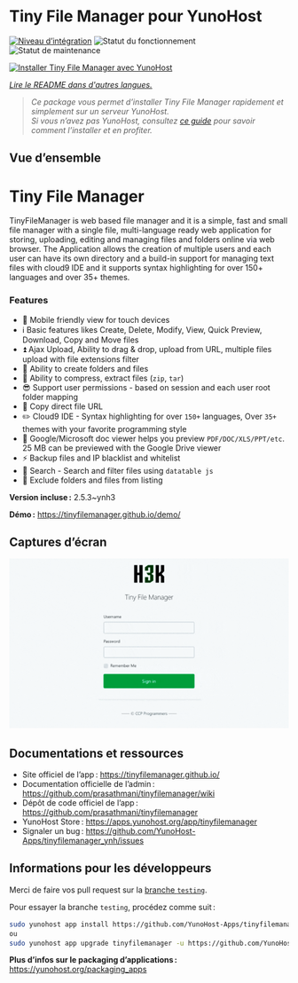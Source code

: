 <!--
Nota bene : ce README est automatiquement généré par <https://github.com/YunoHost/apps/tree/master/tools/readme_generator>
Il NE doit PAS être modifié à la main.
-->

# Tiny File Manager pour YunoHost

[![Niveau d’intégration](https://dash.yunohost.org/integration/tinyfilemanager.svg)](https://ci-apps.yunohost.org/ci/apps/tinyfilemanager/) ![Statut du fonctionnement](https://ci-apps.yunohost.org/ci/badges/tinyfilemanager.status.svg) ![Statut de maintenance](https://ci-apps.yunohost.org/ci/badges/tinyfilemanager.maintain.svg)

[![Installer Tiny File Manager avec YunoHost](https://install-app.yunohost.org/install-with-yunohost.svg)](https://install-app.yunohost.org/?app=tinyfilemanager)

*[Lire le README dans d'autres langues.](./ALL_README.md)*

> *Ce package vous permet d’installer Tiny File Manager rapidement et simplement sur un serveur YunoHost.*  
> *Si vous n’avez pas YunoHost, consultez [ce guide](https://yunohost.org/install) pour savoir comment l’installer et en profiter.*

## Vue d’ensemble

# Tiny File Manager

TinyFileManager is web based file manager and it is a simple, fast and small file manager with a single file, multi-language ready web application for storing, uploading, editing and managing files and folders online via web browser. The Application allows the creation of multiple users and each user can have its own directory and a build-in support for managing text files with cloud9 IDE and it supports syntax highlighting for over 150+ languages and over 35+ themes.

### Features

- :iphone: Mobile friendly view for touch devices
- :information_source: Basic features likes Create, Delete, Modify, View, Quick Preview, Download, Copy and Move files
- :arrow_double_up: Ajax Upload, Ability to drag & drop, upload from URL, multiple files upload with file extensions filter
- :file_folder: Ability to create folders and files
- :gift: Ability to compress, extract files (`zip`, `tar`)
- :sunglasses: Support user permissions - based on session and each user root folder mapping
- :floppy_disk: Copy direct file URL
- :pencil2: Cloud9 IDE - Syntax highlighting for over `150+` languages, Over `35+` themes with your favorite programming style
- :page_facing_up: Google/Microsoft doc viewer helps you preview `PDF/DOC/XLS/PPT/etc`. 25 MB can be previewed with the Google Drive viewer
- :zap: Backup files and IP blacklist and whitelist
- :mag_right: Search - Search and filter files using `datatable js`
- :file_folder: Exclude folders and files from listing



**Version incluse :** 2.5.3~ynh3

**Démo :** <https://tinyfilemanager.github.io/demo/>

## Captures d’écran

![Capture d’écran de Tiny File Manager](./doc/screenshots/screenshot.png)

## Documentations et ressources

- Site officiel de l’app : <https://tinyfilemanager.github.io/>
- Documentation officielle de l’admin : <https://github.com/prasathmani/tinyfilemanager/wiki>
- Dépôt de code officiel de l’app : <https://github.com/prasathmani/tinyfilemanager>
- YunoHost Store : <https://apps.yunohost.org/app/tinyfilemanager>
- Signaler un bug : <https://github.com/YunoHost-Apps/tinyfilemanager_ynh/issues>

## Informations pour les développeurs

Merci de faire vos pull request sur la [branche `testing`](https://github.com/YunoHost-Apps/tinyfilemanager_ynh/tree/testing).

Pour essayer la branche `testing`, procédez comme suit :

```bash
sudo yunohost app install https://github.com/YunoHost-Apps/tinyfilemanager_ynh/tree/testing --debug
ou
sudo yunohost app upgrade tinyfilemanager -u https://github.com/YunoHost-Apps/tinyfilemanager_ynh/tree/testing --debug
```

**Plus d’infos sur le packaging d’applications :** <https://yunohost.org/packaging_apps>
